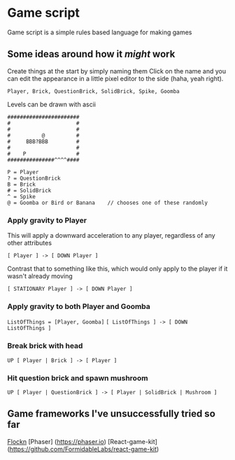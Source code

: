 # Game script

Game script is a simple rules based language for making games


## Some ideas around how it *might* work

Create things at the start by simply naming them
Click on the name and you can edit the appearance in a little pixel editor to the side (haha, yeah right).

```Player, Brick, QuestionBrick, SolidBrick, Spike, Goomba```

Levels can be drawn with ascii
```
#######################
#                     #
#                     #
#          @          #
#     BBB?BBB         #
#                     #
#    P                #
###############^^^^####

P = Player
? = QuestionBrick
B = Brick
# = SolidBrick
^ = Spike
@ = Goomba or Bird or Banana    // chooses one of these randomly
```

### Apply gravity to Player
This will apply a downward acceleration to any player, regardless of any other attributes

```[ Player ] -> [ DOWN Player ]```

Contrast that to something like this, which would only apply to the player if it wasn't already moving

```[ STATIONARY Player ] -> [ DOWN Player ]```


### Apply gravity to both Player and Goomba

```ListOfThings = [Player, Goomba]```
```[ ListOfThings ] -> [ DOWN ListOfThings ]```


### Break brick with head

```UP [ Player | Brick ] -> [ Player ]```

### Hit question brick and spawn mushroom

```UP [ Player | QuestionBrick ] -> [ Player | SolidBrick | Mushroom ]```


## Game frameworks I've unsuccessfully tried so far ##

[Flockn](https://github.com/flockn/flockn)
[Phaser] (https://phaser.io)
[React-game-kit] (https://github.com/FormidableLabs/react-game-kit)
